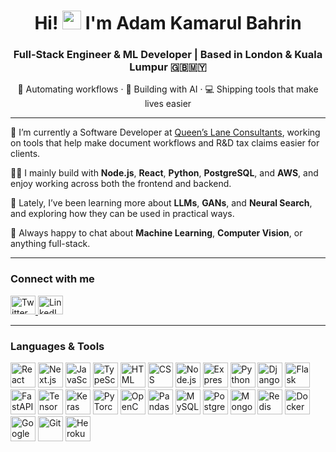 <h1 align="center">Hi! <img src="https://media.giphy.com/media/hvRJCLFzcasrR4ia7z/giphy.gif" width="30" alt="wave"> I'm <a href="https://adamhkb-portfolio.vercel.app/" target="_blank" style="color:inherit; text-decoration:none;">Adam Kamarul Bahrin</a></h1>

<h3 align="center">Full-Stack Engineer & ML Developer | Based in London & Kuala Lumpur 🇬🇧🇲🇾</h3>

<p align="center">
🔧 Automating workflows · 🧠 Building with AI · 💻 Shipping tools that make lives easier
</p>

---

💼 I’m currently a Software Developer at [Queen’s Lane Consultants](https://queenslc.com/), working on tools that help make document workflows and R&D tax claims easier for clients.

👨‍💻 I mainly build with **Node.js**, **React**, **Python**, **PostgreSQL**, and **AWS**, and enjoy working across both the frontend and backend.

🧠 Lately, I’ve been learning more about **LLMs**, **GANs**, and **Neural Search**, and exploring how they can be used in practical ways.

💬 Always happy to chat about **Machine Learning**, **Computer Vision**, or anything full-stack.

---

<h3 align="left">Connect with me</h3>
<p align="left">
  <a href="https://twitter.com/adamhkb" target="_blank">
    <img src="https://raw.githubusercontent.com/rahuldkjain/github-profile-readme-generator/master/src/images/icons/Social/twitter.svg" height="30" width="40" alt="Twitter">
  </a>
  <a href="https://www.linkedin.com/in/adamhkamarulbahrin/" target="_blank">
    <img src="https://raw.githubusercontent.com/rahuldkjain/github-profile-readme-generator/master/src/images/icons/Social/linked-in-alt.svg" height="30" width="40" alt="LinkedIn">
  </a>
</p>

---

<h3 align="left">Languages & Tools</h3>
<p align="left">
  <!-- Frontend -->
  <img src="https://cdn.jsdelivr.net/gh/devicons/devicon/icons/react/react-original.svg" width="40" height="40" alt="React" />
  <img src="https://cdn.jsdelivr.net/gh/devicons/devicon/icons/nextjs/nextjs-original.svg" width="40" height="40" alt="Next.js" />
  <img src="https://cdn.jsdelivr.net/gh/devicons/devicon/icons/javascript/javascript-original.svg" width="40" height="40" alt="JavaScript" />
  <img src="https://cdn.jsdelivr.net/gh/devicons/devicon/icons/typescript/typescript-original.svg" width="40" height="40" alt="TypeScript" />
  <img src="https://cdn.jsdelivr.net/gh/devicons/devicon/icons/html5/html5-original.svg" width="40" height="40" alt="HTML" />
  <img src="https://cdn.jsdelivr.net/gh/devicons/devicon/icons/css3/css3-original.svg" width="40" height="40" alt="CSS" />

  <!-- Backend -->
  <img src="https://cdn.jsdelivr.net/gh/devicons/devicon/icons/nodejs/nodejs-original.svg" width="40" height="40" alt="Node.js" />
  <img src="https://cdn.jsdelivr.net/gh/devicons/devicon/icons/express/express-original.svg" width="40" height="40" alt="Express.js" />
  <img src="https://cdn.jsdelivr.net/gh/devicons/devicon/icons/python/python-original.svg" width="40" height="40" alt="Python" />
  <img src="https://cdn.jsdelivr.net/gh/devicons/devicon/icons/django/django-plain.svg" width="40" height="40" alt="Django" />
  <img src="https://cdn.jsdelivr.net/gh/devicons/devicon/icons/flask/flask-original.svg" width="40" height="40" alt="Flask" />
  <img src="https://cdn.jsdelivr.net/gh/devicons/devicon/icons/fastapi/fastapi-original.svg" width="40" height="40" alt="FastAPI" />

  <!-- ML & AI -->
  <img src="https://cdn.jsdelivr.net/gh/devicons/devicon/icons/tensorflow/tensorflow-original.svg" width="40" height="40" alt="TensorFlow" />
  <img src="https://cdn.jsdelivr.net/gh/devicons/devicon/icons/keras/keras-original.svg" width="40" height="40" alt="Keras" />
  <img src="https://cdn.jsdelivr.net/gh/devicons/devicon/icons/pytorch/pytorch-original.svg" width="40" height="40" alt="PyTorch" />
  <img src="https://cdn.jsdelivr.net/gh/devicons/devicon/icons/opencv/opencv-original.svg" width="40" height="40" alt="OpenCV" />
  <img src="https://cdn.jsdelivr.net/gh/devicons/devicon/icons/pandas/pandas-original.svg" width="40" height="40" alt="Pandas" />

  <!-- Databases -->
  <img src="https://cdn.jsdelivr.net/gh/devicons/devicon/icons/mysql/mysql-original.svg" width="40" height="40" alt="MySQL" />
  <img src="https://cdn.jsdelivr.net/gh/devicons/devicon/icons/postgresql/postgresql-original.svg" width="40" height="40" alt="PostgreSQL" />
  <img src="https://cdn.jsdelivr.net/gh/devicons/devicon/icons/mongodb/mongodb-original.svg" width="40" height="40" alt="MongoDB" />
  <img src="https://cdn.jsdelivr.net/gh/devicons/devicon/icons/redis/redis-original.svg" width="40" height="40" alt="Redis" />

  <!-- Infrastructure & Tools -->
  <img src="https://cdn.jsdelivr.net/gh/devicons/devicon/icons/docker/docker-original.svg" width="40" height="40" alt="Docker" />
  <img src="https://cdn.jsdelivr.net/gh/devicons/devicon/icons/googlecloud/googlecloud-original.svg" width="40" height="40" alt="Google Cloud" />
  <img src="https://cdn.jsdelivr.net/gh/devicons/devicon/icons/git/git-original.svg" width="40" height="40" alt="Git" />
  <img src="https://cdn.jsdelivr.net/gh/devicons/devicon/icons/heroku/heroku-original.svg" width="40" height="40" alt="Heroku" />
</p>
